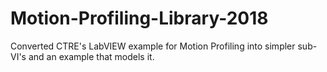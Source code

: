 # Motion-Profiling-Library-2018
Converted CTRE's LabVIEW example for Motion Profiling into simpler sub-VI's and an example that models it. 
